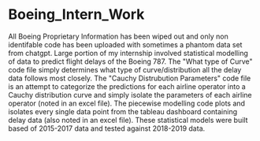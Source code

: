 # Boeing_Intern_Work
All Boeing Proprietary Information has been wiped out and only non identifable code has been uploaded with sometimes a phantom data set from chatgpt.
Large portion of my internship involved statistical modelling of data to predict flight delays of the Boeing 787. 
The "What type of Curve" code file simply determines what type of curve/distribution all the delay data follows most closely. 
The "Cauchy Distrubution Parameters" code file is an attempt to categorize the predictions for each airline operator into a Cauchy distribution curve and simply isolate the parameters of each airline operator (noted in an excel file).
The piecewise modelling code plots and isolates every single data point from the tableau dashboard containing delay data (also noted in an excel file).
These statistical models were built based of 2015-2017 data and tested against 2018-2019 data.
